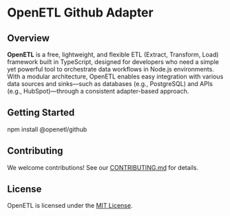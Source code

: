 # OpenETL Github Adapter

## Overview

**OpenETL** is a free, lightweight, and flexible ETL (Extract, Transform, Load) framework built in TypeScript, designed for developers who need a simple yet powerful tool to orchestrate data workflows in Node.js environments. With a modular architecture, OpenETL enables easy integration with various data sources and sinks—such as databases (e.g., PostgreSQL) and APIs (e.g., HubSpot)—through a consistent adapter-based approach.

## Getting Started

npm install @openetl/github

## Contributing

We welcome contributions! See our [CONTRIBUTING.md](CONTRIBUTING.md) for details.

## License

OpenETL is licensed under the [MIT License](LICENSE).
